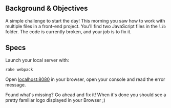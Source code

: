 ## Background & Objectives

A simple challenge to start the day! This morning you saw how to work with multiple files in a front-end project. You'll find two JavaScript files in the `lib` folder. The code is currently broken, and your job is to fix it.

## Specs

Launch your local server with:

```bash
rake webpack
```

Open [localhost:8080](http://localhost:8080) in your browser, open your console and read the error message.

Found what's missing? Go ahead and fix it! When it's done you should see a pretty familiar logo displayed in your Browser ;)

